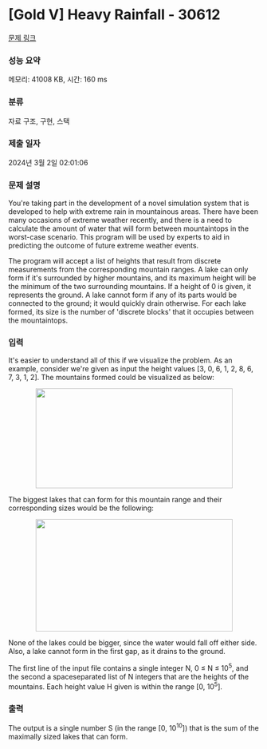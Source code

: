 # [Gold V] Heavy Rainfall - 30612 

[문제 링크](https://www.acmicpc.net/problem/30612) 

### 성능 요약

메모리: 41008 KB, 시간: 160 ms

### 분류

자료 구조, 구현, 스택

### 제출 일자

2024년 3월 2일 02:01:06

### 문제 설명

<p>You're taking part in the development of a novel simulation system that is developed to help with extreme rain in mountainous areas. There have been many occasions of extreme weather recently, and there is a need to calculate the amount of water that will form between mountaintops in the worst-case scenario. This program will be used by experts to aid in predicting the outcome of future extreme weather events.</p>

<p>The program will accept a list of heights that result from discrete measurements from the corresponding mountain ranges. A lake can only form if it's surrounded by higher mountains, and its maximum height will be the minimum of the two surrounding mountains. If a height of 0 is given, it represents the ground. A lake cannot form if any of its parts would be connected to the ground; it would quickly drain otherwise. For each lake formed, its size is the number of 'discrete blocks' that it occupies between the mountaintops.</p>

### 입력 

 <p>It's easier to understand all of this if we visualize the problem. As an example, consider we're given as input the height values [3, 0, 6, 1, 2, 8, 6, 7, 3, 1, 2]. The mountains formed could be visualized as below:</p>

<p style="text-align: center;"><img alt="" src="https://upload.acmicpc.net/6b7fd844-df23-4ee1-9d47-5b9ba6fe01b6/-/preview/" style="width: 395px; height: 200px;"></p>

<p>The biggest lakes that can form for this mountain range and their corresponding sizes would be the following:</p>

<p style="text-align: center;"><img alt="" src="https://upload.acmicpc.net/96a3c573-1436-487e-99de-c539788e7a62/-/preview/" style="width: 395px; height: 225px;"></p>

<p>None of the lakes could be bigger, since the water would fall off either side. Also, a lake cannot form in the first gap, as it drains to the ground.</p>

<p>The first line of the input file contains a single integer N, 0 ≤ N ≤ 10<sup>5</sup>, and the second a spaceseparated list of N integers that are the heights of the mountains. Each height value H given is within the range [0, 10<sup>5</sup>].</p>

### 출력 

 <p>The output is a single number S (in the range [0, 10<sup>10</sup>]) that is the sum of the maximally sized lakes that can form.</p>

